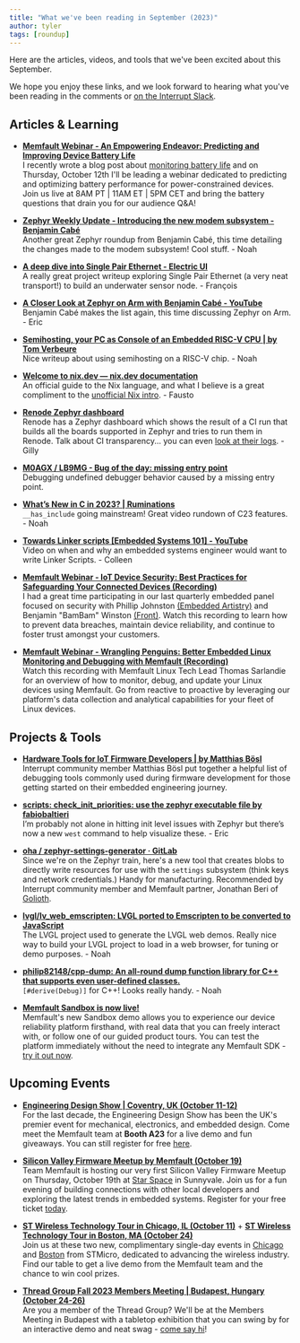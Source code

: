 ```yaml
---
title: "What we've been reading in September (2023)"
author: tyler
tags: [roundup]
---
```


<!-- excerpt start -->

Here are the articles, videos, and tools that we've been excited about this
September. 

<!-- excerpt end -->

We hope you enjoy these links, and we look forward to hearing what you've been
reading in the comments or [on the Interrupt Slack](https://interrupt-slack.herokuapp.com/).



## Articles & Learning

- [**Memfault Webinar - An Empowering Endeavor: Predicting and Improving Device Battery Life**](https://hubs.la/Q023ppsY0)<br>
I recently wrote a blog post about [monitoring battery life](https://interrupt.memfault.com/blog/monitoring-battery-life) and on Thursday, October 12th I'll be leading a webinar dedicated to predicting and optimizing battery performance for power-constrained devices. Join us live at 8AM PT | 11AM ET | 5PM CET and bring the battery questions that drain you for our audience Q&A!

- [**Zephyr Weekly Update - Introducing the new modem subsystem - Benjamin Cabé**](https://blog.benjamin-cabe.com/2023/09/01/zephyr-weekly-update-introducing-the-new-modem-subsystem)<br>
Another great Zephyr roundup from Benjamin Cabé, this time detailing the changes made to the modem subsystem! Cool stuff. - Noah

- [**A deep dive into Single Pair Ethernet - Electric UI**](https://electricui.com/blog/spe-sensor-node)<br>
A really great project writeup exploring Single Pair Ethernet (a very neat transport!) to build an underwater sensor node. - François

- [**A Closer Look at Zephyr on Arm with Benjamin Cabé - YouTube**](https://www.youtube.com/watch?v=PGnmILKp7ts)<br>
Benjamin Cabé makes the list again, this time discussing Zephyr on Arm. - Eric

- [**Semihosting, your PC as Console of an Embedded RISC-V CPU | by Tom Verbeure**](https://tomverbeure.github.io/2021/12/30/Semihosting-on-RISCV.html)<br>
Nice writeup about using semihosting on a RISC-V chip. - Noah

- [**Welcome to nix.dev — nix.dev documentation**](https://nix.dev/)<br>
An official guide to the Nix language, and what I believe is a great compliment to the [unofficial Nix intro](https://zero-to-nix.com/). - Fausto

- [**Renode Zephyr dashboard**](https://zephyr-dashboard.renode.io/)<br>
Renode has a Zephyr dashboard which shows the result of a CI run that builds all the boards supported in Zephyr and tries to run them in Renode. Talk about CI transparency... you can even [look at their logs](https://zephyr-dashboard.renode.io/96b_avenger96-hello_world/96b_avenger96-hello_world.html). - Gilly

- [**M0AGX / LB9MG - Bug of the day: missing entry point**](https://m0agx.eu/bug-of-the-day-missing-entry-point.html)<br>
Debugging undefined debugger behavior caused by a missing entry point.

- [**What’s New in C in 2023? | Ruminations**](https://blog.aaronballman.com/2023/10/whats-new-in-c-in-2023/)<br>
`__has_include` going mainstream! Great video rundown of C23 features. - Noah

- [**Towards Linker scripts [Embedded Systems 101] - YouTube**](https://www.youtube.com/watch?v=awoFXTMjx9o)<br>
Video on when and why an embedded systems engineer would want to write Linker Scripts. - Colleen

- [**Memfault Webinar - IoT Device Security: Best Practices for Safeguarding Your Connected Devices (Recording)**](https://hubs.la/Q0219KfY0)<br>
I had a great time participating in our last quarterly embedded panel focused on security with Phillip Johnston [(Embedded Artistry)](https://embeddedartistry.com/) and Benjamin "BamBam" Winston [(Front)](https://front.com/). Watch this recording to learn how to prevent data breaches, maintain device reliability, and continue to foster trust amongst your customers.

- [**Memfault Webinar - Wrangling Penguins: Better Embedded Linux Monitoring and Debugging with Memfault (Recording)**](https://hubs.la/Q0219Ks40)<br>
Watch this recording with Memfault Linux Tech Lead Thomas Sarlandie for an overview of how to monitor, debug, and update your Linux devices using Memfault. Go from reactive to proactive by leveraging our platform's data collection and analytical capabilities for your fleet of Linux devices.



## Projects & Tools

- [**Hardware Tools for IoT Firmware Developers | by Matthias Bösl**](https://medium.com/@matthias.boesl/hardware-tools-for-iot-firmware-developers-17a98510111e)<br>
Interrupt community member Matthias Bösl put together a helpful list of debugging tools commonly used during firmware development for those getting started on their embedded engineering journey. 

- [**scripts: check_init_priorities: use the zephyr executable file by fabiobaltieri**](https://github.com/zephyrproject-rtos/zephyr/pull/62459)<br>
I’m probably not alone in hitting init level issues with Zephyr but there’s now a new `west` command to help visualize these. - Eric

- [**oha / zephyr-settings-generator · GitLab**](https://gitlab.com/oha4/zephyr-settings-generator)<br>
Since we're on the Zephyr train, here's a new tool that creates blobs to directly write resources for use with the `settings` subsystem (think keys and network credentials.) Handy for manufacturing. Recommended by Interrupt community member and Memfault partner, Jonathan Beri of [Golioth](https://golioth.io/).

- [**lvgl/lv_web_emscripten: LVGL ported to Emscripten to be converted to JavaScript**](https://github.com/lvgl/lv_web_emscripten)<br>
The LVGL project used to generate the LVGL web demos. Really nice way to build your LVGL project to load in a web browser, for tuning or demo purposes. - Noah

- [**philip82148/cpp-dump: An all-round dump function library for C++ that supports even user-defined classes.**](https://github.com/philip82148/cpp-dump)<br>
`[#derive(Debug)]` for C++! Looks really handy. - Noah

- [**Memfault Sandbox is now live!**](https://hubs.la/Q024gJBc0)<br>
Memfault's new Sandbox demo allows you to experience our device reliability platform firsthand, with real data that you can freely interact with, or follow one of our guided product tours. You can test the platform immediately without the need to integrate any Memfault SDK - [try it out now](https://hubs.la/Q024gJBc0).



## Upcoming Events

- [**Engineering Design Show | Coventry, UK (October 11-12)**](https://www.engineeringdesignshow.co.uk/)<br>
For the last decade, the Engineering Design Show has been the UK's premier event for mechanical, electronics, and embedded design. Come meet the Memfault team at **Booth A23** for a live demo and fun giveaways. You can still register for free [here](https://engineeringdesignshow-2023.reg.buzz/). 

- [**Silicon Valley Firmware Meetup by Memfault (October 19)**](https://go.memfault.com/memfault-silicon-valley-firmware-meetup)<br>
Team Memfault is hosting our very first Silicon Valley Firmware Meetup on Thursday, October 19th at [Star Space](https://www.starspace.global/) in Sunnyvale. Join us for a fun evening of building connections with other local developers and exploring the latest trends in embedded systems. Register for your free ticket [today](https://go.memfault.com/memfault-silicon-valley-firmware-meetup).

- [**ST Wireless Technology Tour in Chicago, IL (October 11)**](https://content.st.com/wireless-technology-tour-chicago.html) + [**ST Wireless Technology Tour in Boston, MA (October 24)**](https://content.st.com/wireless-technology-tour-boston.html)<br>
Join us at these two new, complimentary single-day events in [Chicago](https://content.st.com/wireless-technology-tour-chicago.html) and [Boston](https://content.st.com/wireless-technology-tour-boston.html) from STMicro, dedicated to advancing the wireless industry. Find our table to get a live demo from the Memfault team and the chance to win cool prizes. 

- [**Thread Group Fall 2023 Members Meeting | Budapest, Hungary (October 24-26)**](https://na.eventscloud.com/ereg/index.php?eventid=756900&)<br>
Are you a member of the Thread Group? We'll be at the Members Meeting in Budapest with a tabletop exhibition that you can swing by for an interactive demo and neat swag - [come say hi](https://na.eventscloud.com/ereg/index.php?eventid=756900&)!
